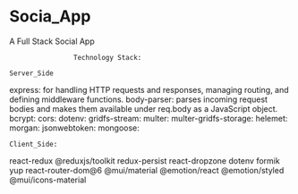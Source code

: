 # Socia_App

A Full Stack Social App

                    Technology Stack:

    Server_Side

express: for handling HTTP requests and responses, managing routing, and defining middleware functions.
body-parser: parses incoming request bodies and makes them available under req.body as a JavaScript object.
bcrypt:
cors:
dotenv:
gridfs-stream:
multer:
multer-gridfs-storage:
helemet:
morgan:
jsonwebtoken:
mongoose:

    Client_Side:

react-redux
@reduxjs/toolkit
redux-persist
react-dropzone
dotenv
formik
yup
react-router-dom@6
@mui/material
@emotion/react
@emotion/styled
@mui/icons-material
